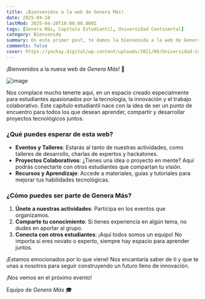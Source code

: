 ```yaml
---
title: ¡Bienvenidos a la web de Genera Más!
date: 2025-04-18
lastMod: 2025-04-20T10:00:00.000Z
tags: [Genera Más, Capítulo Estudiantil, Universidad Continental]
category: Bienvenida
summary: En este primer post, te damos la bienvenida a la web de Genera Más, tu capítulo estudiantil de la Universidad Continental.
comments: false
cover: https://yachay.digital/wp-content/uploads/2021/08/Universidad-Continental.png
---
```


¡Bienvenidos a la nueva web de *Genera Más*! 🚀

![image](https://proctorizer.com/wp-content/uploads/2024/05/universidad-continental-de-peru.jpg)

Nos complace mucho tenerte aquí, en un espacio creado especialmente para estudiantes apasionados por la tecnología, la innovación y el trabajo colaborativo. Este capítulo estudiantil nace con la idea de ser un punto de encuentro para todos los que desean aprender, compartir y desarrollar proyectos tecnológicos juntos.

### ¿Qué puedes esperar de esta web?

- **Eventos y Talleres**: Estarás al tanto de nuestras actividades, como talleres de desarrollo, charlas de expertos y hackatones.
- **Proyectos Colaborativos**: ¿Tienes una idea o proyecto en mente? Aquí podrás conectarte con otros estudiantes que compartan tu visión.
- **Recursos y Aprendizaje**: Accede a materiales, guías y tutoriales para mejorar tus habilidades tecnológicas.

### ¿Cómo puedes ser parte de Genera Más?

1. **Únete a nuestras actividades**: Participa en los eventos que organizamos.
2. **Comparte tu conocimiento**: Si tienes experiencia en algún tema, no dudes en aportar al grupo.
3. **Conecta con otros estudiantes**: ¡Aquí todos somos un equipo! No importa si eres novato o experto, siempre hay espacio para aprender juntos.

¡Estamos emocionados por lo que viene! Nos encantaría saber de ti y que te unas a nosotros para seguir construyendo un futuro lleno de innovación.

¡Nos vemos en el próximo evento!

Equipo de *Genera Más* 🎓
